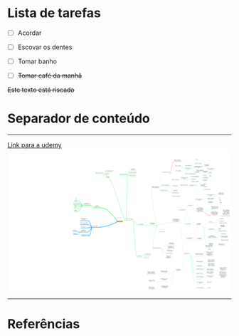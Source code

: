 # Lista de tarefas

- [ ] Acordar 
- [ ] Escovar os dentes 
- [ ] Tomar banho
- [ ] ~~Tomar café da manhã~~


~~Este texto está riscado~~

# Separador de conteúdo
---

[Link para a udemy][link]
![Fluxograma de valuation][Geek]




---
# Referências

[Geek]: download.png

[link]: https://www.udemy.com/




